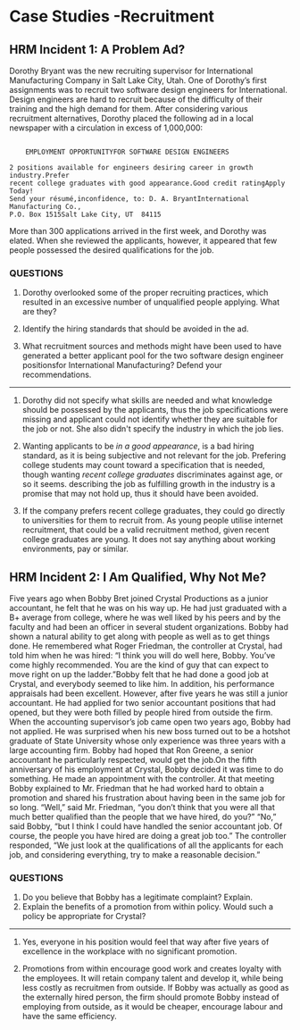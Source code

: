 # Case Studies -Recruitment

## HRM Incident 1: A Problem Ad? 

Dorothy Bryant was the new recruiting supervisor for International Manufacturing
Company in Salt Lake City, Utah. One of Dorothy’s first assignments was to
recruit two software design engineers for International. Design engineers are
hard to recruit because of the difficulty of their training and the high demand
for them. After considering various recruitment alternatives, Dorothy placed the
following ad in a local newspaper with a circulation in excess of 1,000,000:

```

    EMPLOYMENT OPPORTUNITYFOR SOFTWARE DESIGN ENGINEERS

2 positions available for engineers desiring career in growth industry.Prefer
recent college graduates with good appearance.Good credit ratingApply Today!
Send your résumé,inconfidence, to: D. A. BryantInternational Manufacturing Co.,
P.O. Box 1515Salt Lake City, UT  84115    

```

More than 300 applications arrived in the first week, and Dorothy was elated.
When she reviewed the applicants, however, it appeared that few people possessed
the desired qualifications for the job.


### QUESTIONS

1. Dorothy overlooked some of the proper recruiting practices, which resulted in
   an excessive number of unqualified people applying. What are they?

2. Identify the hiring standards that should be avoided in the ad.   

3. What recruitment sources and methods might have been used to have generated a
   better applicant pool for the two software design engineer positionsfor
   International Manufacturing? Defend your recommendations.

--------------------------------------------------------------------------------

1. Dorothy did not specify what skills are needed and what knowledge should be
   possessed by the applicants, thus the job specifications were missing and
   applicant could not identify whether they are suitable for the job or not.
   She also didn't specify the industry in which the job lies. 

2. Wanting applicants to be *in a good appearance*, is a bad hiring standard, as
   it is being subjective and not relevant for the job. Prefering college
   students may count toward a specification that is needed, though wanting
   *recent college graduates* discriminates against age, or so it seems.
   describing the job as fulfilling growth in the industry is a promise that may
   not hold up, thus it should have been avoided.

3. If the company prefers recent college graduates, they could go directly to
   universities for them to recruit from. As young people utilise internet
   recruitment, that could be a valid recruitment method, given recent college
   graduates are young. It does not say anything about working environments, pay
   or similar.

## HRM Incident 2: I Am Qualified, Why Not Me? 

Five years ago when Bobby Bret joined Crystal Productions as a junior
accountant, he felt that he was on his way up. He had just graduated with a B+
average from college, where he was well liked by his peers and by the faculty
and had been an officer in several student organizations. Bobby had shown a
natural ability to get along with people as well as to get things done. He
remembered what Roger Friedman, the controller at Crystal, had told him when he
was hired: “I think you will do well here, Bobby. You’ve come highly
recommended. You are the kind of guy that can expect to move right on up the
ladder.”Bobby felt that he had done a good job at Crystal, and everybody seemed
to like him. In addition, his performance appraisals had been excellent.
However, after five years he was still a junior accountant. He had applied for
two senior accountant positions that had opened, but they were both filled by
people hired from outside the firm. When the accounting supervisor’s job came
open two years ago, Bobby had not applied. He was surprised when his new boss
turned out to be a hotshot graduate of State University whose only experience
was three years with a large accounting firm. Bobby had hoped that Ron Greene, a
senior accountant he particularly respected, would get the job.On the fifth
anniversary of his employment at Crystal, Bobby decided it was time to do
something. He made an appointment with the controller. At that meeting Bobby
explained to Mr. Friedman that he had worked hard to obtain a promotion and
shared his frustration about having been in the same job for so long. “Well,”
said Mr. Friedman, “you don’t think that you were all that much better qualified
than the people that we have hired, do you?” “No,” said Bobby, “but I think I
could have handled the senior accountant job. Of course, the people you have
hired are doing a great job too.” The controller responded, “We just look at the
qualifications of all the applicants for each job, and considering everything,
try to make a reasonable decision.”

### QUESTIONS

1. Do you believe that Bobby has a legitimate complaint? Explain.
2. Explain the benefits of a promotion from within policy. Would such a policy
   be appropriate for Crystal?

-------------------------------------------------------------------------------

1. Yes, everyone in his position would feel that way after five years of
   excellence in the workplace with no significant promotion.

2. Promotions from within encourage good work and creates loyalty with the
   employees. It will retain company talent and develop it, while being less
   costly as recruitmen from outside. If Bobby was actually as good as the
   externally hired person, the firm should promote Bobby instead of employing
   from outside, as it would be cheaper, encourage labour and have the same
   efficiency.



